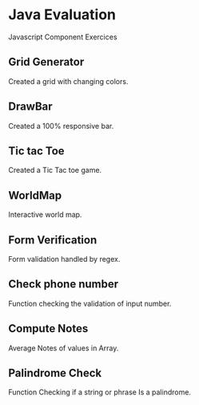 # Java Evaluation

Javascript Component Exercices

## Grid Generator

Created a grid with changing colors.

## DrawBar

Created a 100% responsive bar.

## Tic tac Toe

Created a Tic Tac toe game.

## WorldMap

Interactive world map.

## Form Verification

Form validation handled by regex.

## Check phone number

Function checking the validation of input number.

## Compute Notes

Average Notes of values in Array.

## Palindrome Check

Function Checking if a string or phrase Is a palindrome.
